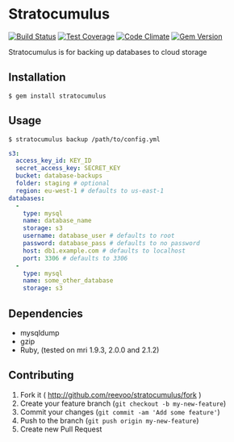 # Stratocumulus
[![Build Status](https://travis-ci.org/reevoo/stratocumulus.svg?branch=master)](https://travis-ci.org/reevoo/stratocumulus)
[![Test Coverage](https://codeclimate.com/github/reevoo/stratocumulus/badges/coverage.svg)](https://codeclimate.com/github/reevoo/stratocumulus)
[![Code Climate](https://codeclimate.com/github/reevoo/stratocumulus/badges/gpa.svg)](https://codeclimate.com/github/reevoo/stratocumulus)
[![Gem Version](https://badge.fury.io/rb/stratocumulus.svg)](http://badge.fury.io/rb/stratocumulus)


Stratocumulus is for backing up databases to cloud storage

## Installation

    $ gem install stratocumulus

## Usage

    $ stratocumulus backup /path/to/config.yml
    
```YAML
s3:
  access_key_id: KEY_ID
  secret_access_key: SECRET_KEY
  bucket: database-backups
  folder: staging # optional
  region: eu-west-1 # defaults to us-east-1
databases:
  -
    type: mysql
    name: database_name
    storage: s3
    username: database_user # defaults to root
    password: database_pass # defaults to no password
    host: db1.example.com # defaults to localhost
    port: 3306 # defaults to 3306
  -
    type: mysql
    name: some_other_database
    storage: s3
```
## Dependencies

* mysqldump
* gzip
* Ruby, (tested on mri 1.9.3, 2.0.0 and 2.1.2)

## Contributing

1. Fork it ( http://github.com/reevoo/stratocumulus/fork )
2. Create your feature branch (`git checkout -b my-new-feature`)
3. Commit your changes (`git commit -am 'Add some feature'`)
4. Push to the branch (`git push origin my-new-feature`)
5. Create new Pull Request
